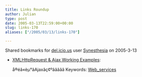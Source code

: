 ```yaml
---
title: Links Roundup
author: Julian
type: post
date: 2005-03-13T22:59:00+00:00
slug: links-170 
aliases: ["/2005/03/13/links-170"]

---
```

Shared bookmarks for [del.icio.us][1] user  [Synesthesia][2] on 2005-3-13

  * [XMLHttpRequest & Ajax Working Examples][3]:
  
    å®éã«èµ°ãAjaxãç¢ºããããã Keywords: [Web_services][4]

 [1]: https://del.icio.us/
 [2]: https://del.icio.us/synesthesia
 [3]: https://www.fiftyfoureleven.com/resources/programming/xmlhttprequest/examples "https://www.fiftyfoureleven.com/resources/programming/xmlhttprequest/examples"
 [4]: https://del.icio.us/synesthesia/Web_services